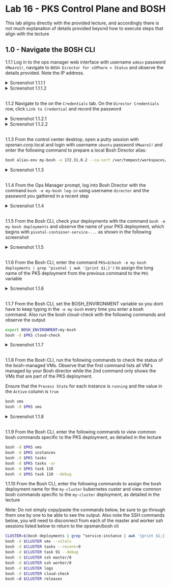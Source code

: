 # Lab 16 - PKS Control Plane and BOSH

This lab aligns directly with the provided lecture, and accordingly there is not much explanation of details provided beyond how to execute steps that align with the lecture

## 1.0 - Navigate the BOSH CLI

1.1.1 Log in to the ops manager web interface with username `admin` password `VMware1!`, navigate to `BOSH Director for vSPhere > Status` and observe the details provided. Note the IP address.

<details><summary>Screenshot 1.1.1.1</summary>
<img src="Images/2018-11-13-01-07-18.png">
</details>

<details><summary>Screenshot 1.1.1.2</summary>
<img src="Images/2018-11-13-01-14-16.png">
</details>
<br/>

1.1.2 Navigate to the on the `Credentials` tab. On the `Director Credentials` row, click `Link to Credential` and record the password

<details><summary>Screenshot 1.1.2.1</summary>
<img src="Images/2018-11-13-01-08-25.png">
</details>

<details><summary>Screenshot 1.1.2.2</summary>
<img src="Images/2018-11-13-01-16-59.png">
</details>
<br/>

1.1.3 From the control center desktop, open a putty session with opsman.corp.local and login with username `ubuntu` password `VMware1!` and enter the following command to prepare a local Bosh Director alias:

```bash
bosh alias-env my-bosh -e 172.31.0.2 --ca-cert /var/tempest/workspaces/default/root_ca_certificate
```

<details><summary>Screenshot 1.1.3</summary>
<img src="Images/2018-11-13-01-41-48.png">
</details>
<br/>

1.1.4 From the Ops Manager prompt, log into Bosh Director with the command `bosh -e my-bosh log-in` using username `director` and the password you gathered in a recent step

<details><summary>Screenshot 1.1.4</summary>
<img src="Images/2018-11-13-01-47-39.png">
</details>
<br/>

1.1.5 From the Bosh CLI, check your deployments with the command `bosh -e my-bosh deployments` and observe the name of your PKS deployment, which begins with `pivotal-container-service-...` as shown in the following screenshot

<details><summary>Screenshot 1.1.5</summary>
<img src="Images/2018-11-13-02-13-57.png">
</details>
<br/>

1.1.6 From the Bosh CLI, enter the command `PKS=$(bosh -e my-bosh deployments | grep ^pivotal | awk '{print $1;}')` to assign the long name of the PKS deployment from the previous command to the `PKS` variable

<details><summary>Screenshot 1.1.6</summary>
<img src="Images/2018-11-15-00-26-14.png">
</details>
<br/>

1.1.7 From the Bosh CLI, set the BOSH_ENVIRONMENT variable so you dont have to keep typing in the `-e my-bosh` every time you enter a bosh command. Also run the bosh cloud-check with the following commands and observe the output

```bash
export BOSH_ENVIRONMENT=my-bosh
bosh -d $PKS cloud-check
```

<details><summary>Screenshot 1.1.7</summary>
<img src="Images/2019-02-11_14-57-54.png">
</details>
<br/>

1.1.8 From the Bosh CLI, run the following commands to check the status of the bosh-managed VMs. Observe that the first command lists all VM's managed by your Bosh director while the 2nd command only shows the VMs that are part of the PKS deployment.

Ensure that the `Process State` for each instance is `running` and the value in the `Active` column is `true`

```bash
bosh vms
bosh -d $PKS vms
```

<details><summary>Screenshot 1.1.8</summary>
<img src="Images/2018-11-15-00-53-34.png">
</details>
<br/>

1.1.9 From the Bosh CLI, enter the following commands to view common bosh commands specific to the PKS deployment, as detailed in the lecture

```bash
bosh -d $PKS vms
bosh -d $PKS instances
bosh -d $PKS tasks
bosh -d $PKS tasks -ar
bosh -d $PKS task 110
bosh -d $PKS task 110 --debug
```

1.1.10 From the Bosh CLI, enter the following commands to assign the bosh deployment name for the `my-cluster` kubernetes custer and view common bosh commands specific to the `my-cluster` deployment, as detailed in the lecture

Note: Do not simply copy/paste the commands below, be sure to go through them one by one to be able to see the output. Also note the SSH commands below, you will need to disconnect from each of the master and worker ssh sessions listed below to return to the opsman/bosh cli

```bash
CLUSTER=$(bosh deployments | grep ^service-instance | awk '{print $1;}')
bosh -d $CLUSTER vms --vitals
bosh -d $CLUSTER tasks --recent=9
bosh -d $CLUSTER task 91 --debug
bosh -d $CLUSTER ssh master/0
bosh -d $CLUSTER ssh worker/0
bosh -d $CLUSTER logs
bosh -d $CLUSTER cloud-check
bosh –d $CLUSTER releases
```